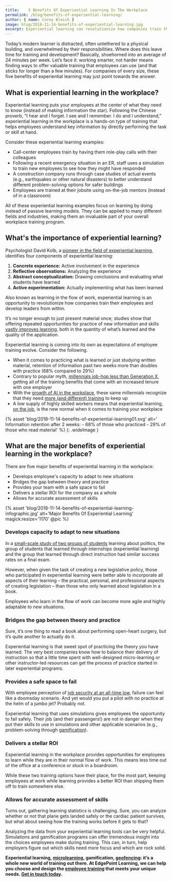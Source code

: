 ```yaml
---
title:    5 Benefits Of Experiential Learning In The Workplace
permalink: /blog/benefits-of-experiential-learning/
author: { name: Corey Bleich }
image: blog/2018-11-14-benefits-of-experiential-learning.jpg
excerpt: Experiential learning can revolutionize how companies train their employees and develop leaders from within. These are the major benefits of experiential learning for your workforce.
---
```


Today’s modern learner is distracted, often untethered to a physical building, and overwhelmed by their responsibilities. Where does this leave time for training and development? Basically, shoehorned into an average of 24 minutes per week. Let’s face it: working smarter, not harder means finding ways to offer valuable training that employees can use (and that sticks for longer than a few minutes). For companies of every size, these five benefits of experiential learning may just point towards the answer.

## What is experiential learning in the workplace?

Experiential learning puts your employees at the center of what they need to know (instead of making information the star). Following the Chinese proverb, “I hear and I forget. I see and I remember. I do and I understand,” experiential learning in the workplace is a hands-on type of training that helps employees understand key information by directly performing the task or skill at hand.

Consider these experiential learning examples:

* Call-center employees train by having them role-play calls with their colleagues
* Following a recent emergency situation in an ER, staff uses a simulation to train new employees to see how they might have responded
* A construction company runs through case studies of actual events (e.g., earthquakes or other natural disasters) to better understand different problem-solving options for safer buildings
* Employees are trained at their jobsite using on-the-job mentors (instead of in a classroom)

All of these experiential learning examples focus on learning by doing instead of passive learning models. They can be applied to many different fields and industries, making them an invaluable part of your overall workplace training program.

## What's the importance of experiential learning?

Psychologist David Kolb, a [pioneer in the field of experiential learning](https://www.simplypsychology.org/learning-kolb.html), identifies four components of experiential learning:

1. <strong>Concrete experience:</strong> Active involvement in the experience
2. <strong>Reflective observations:</strong> Analyzing the experience
3. <strong>Abstract conceptualization:</strong> Drawing conclusions and evaluating what students have learned
4. <strong>Active experimentation:</strong> Actually implementing what has been learned

Also known as learning in the flow of work, experiential learning is an opportunity to revolutionize how companies train their employees and develop leaders from within.

It’s no longer enough to just present material once; studies show that offering repeated opportunities for practice of new information and skills [vastly improves learning](http://science.sciencemag.org/content/331/6018/772), both in the quantity of what’s learned and the quality of the application.

Experiential learning is coming into its own as expectations of employee training evolve. Consider the following.

* When it comes to practicing what is learned or just studying written material, retention of information past two weeks more than doubles with practice (68% compared to 29%)
* Contrary to popular myth, [millennials job-hop less than Generation X](http://www.pewresearch.org/fact-tank/2017/04/19/millennials-arent-job-hopping-any-faster-than-generation-x-did/), getting all of the training benefits that come with an increased tenure with one employer
* With the [growth of AI in the workplace](https://www.cnbc.com/2015/04/10/robots-the-new-low-cost-worker.html), these same millennials recognize that they need [more (and different) training](https://deloitte.wsj.com/cio/2017/03/23/millennials-conflicted-about-workplace-automation/) to keep up
* A low supply of highly skilled workers means that experiential learning, [on the job](/blog/on-the-job-training-advantages/), is the new normal when it comes to training your workplace

{% asset 'blog/2018-11-14-benefits-of-experiential-learning01.svg'
  alt=' Information retention after 2 weeks: - 68% of those who practiced - 29% of those who read material' %}
{: .wideImage }

## What are the major benefits of experiential learning in the workplace?

There are five major benefits of experiential learning in the workplace:

* Develops employee's capacity to adapt to new situations
* Bridges the gap between theory and practice
* Provides your team with a safe space to fail
* Delivers a stellar ROI for the company as a whole
* Allows for accurate assessment of skills


{% asset 'blog/2018-11-14-benefits-of-experiential-learning-infographic.jpg'
  alt='Major Benefits Of Experiential Learning'
  magick:resize='1170' @pic %}


### Develops capacity to adapt to new situations

In a [small-scale study of two groups of students](https://www.aacu.org/publications-research/periodicals/power-experiential-education) learning about politics, the group of students that learned through internships (experiential learning) and the group that learned through direct instruction had similar success rates on a final exam.

However, when given the task of creating a new legislative policy, those who participated in experiential learning were better able to incorporate all aspects of their learning – the practical, personal, and professional aspects of creating legislation – than those who only learned about legislation in a book.

Employees who learn in the flow of work can become more agile and highly adaptable to new situations.

### Bridges the gap between theory and practice

Sure, it’s one thing to read a book about performing open-heart surgery, but it’s quite another to actually do it.

Experiential learning is that sweet spot of practicing the theory you have learned. The very best companies know how to balance their delivery of instruction so that a little time spent with well-designed micro-learning or other instructor-led resources can get the process of practice started in later experiential programs.

### Provides a safe space to fail

With employee perception of [job security at an all-time low](https://news.illinois.edu/view/6367/204652), failure can feel like a doomsday scenario. And yet would you put a pilot with no practice at the helm of a jumbo jet? Probably not.

Experiential learning that uses simulations gives employees the opportunity to fail safely. Their job (and their passengers!) are not in danger when they put their skills to use in simulations and other applicable scenarios (e.g., problem-solving through [gamification](/blog/gamification-in-elearning/)).

### Delivers a stellar ROI

Experiential learning in the workplace provides opportunities for employees to learn while they are in their normal flow of work. This means less time out of the office at a conference or stuck in a boardroom.

While these two training options have their place, for the most part, keeping employees at work while learning provides a better ROI than shipping them off to train somewhere else.

### Allows for accurate assessment of skills

Turns out, gathering learning statistics is challenging. Sure, you can analyze whether or not that plane gets landed safely or the cardiac patient survives, but what about seeing how the training works before it gets to that?

Analyzing the data from your experiential learning tools can be very helpful. Simulations and gamification programs can offer tremendous insight into the choices employees make during training. This can, in turn, help employers figure out which skills need more focus and which are rock solid.

<strong>Experiential learning, [microlearning](/blog/types-of-microlearning/), gamification, [geofencing](/blog/geofencing/): it’s a whole new world of training out there. At EdgePoint Learning, we can help you choose and design the [employee training](/blog/top-10-types-of-employee-training/) that meets your unique needs. [Get in touch today](https://www.edgepointlearning.com/contact/).</strong>
